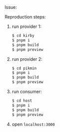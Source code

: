 Issue: 

Reproduction steps:

1. run provider 1:

    ```bash
    $ cd kirby
    $ pnpm i
    $ pnpm build
    $ pnpm preview
    ```

1. run provider 2:

    ```bash
    $ cd pikmin
    $ pnpm i
    $ pnpm build
    $ pnpm preview
    ```

1. run consumer:

    ```bash
    $ cd host
    $ pnpm i
    $ pnpm build
    $ pnpm preview
    ```

1. open `localhost:3000`
